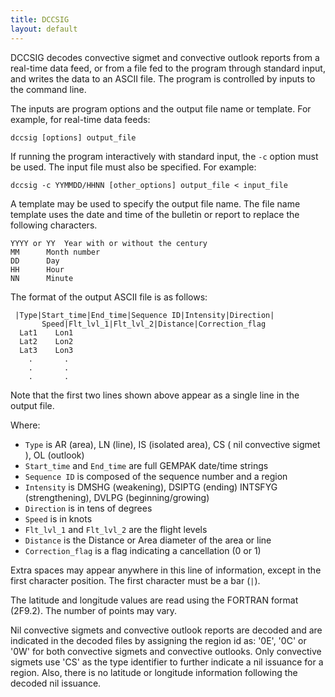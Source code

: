 ```yaml
---
title: DCCSIG
layout: default
---
```


DCCSIG decodes convective sigmet and convective outlook reports
from a real-time data feed, or from a file fed to the program 
through standard input, and writes the data to an ASCII file.  The 
program is controlled by inputs to the command line.

The inputs are program options and the output file name or template.
For example, for real-time data feeds:

	dccsig [options] output_file

If running the program interactively with standard input, the `-c`
option must be used.  The input file must also be specified.
For example:

	dccsig -c YYMMDD/HHNN [other_options] output_file < input_file

A template may be used to specify the output file name.  The file
name template uses the date and time of the bulletin or report
to replace the following characters.

	YYYY or YY	Year with or without the century
	MM		Month number
	DD		Day
	HH		Hour
	NN		Minute


The format of the output ASCII file is as follows:
    
     |Type|Start_time|End_time|Sequence ID|Intensity|Direction|
           Speed|Flt_lvl_1|Flt_lvl_2|Distance|Correction_flag
      Lat1    Lon1
      Lat2    Lon2
      Lat3    Lon3
        .       .
        .       .
        .       .

 Note that the first two lines shown above appear as a single
 line in the output file.
 
 Where:
 
 * `Type` is AR (area), LN (line), IS (isolated area), CS ( nil convective sigmet ),  OL (outlook) 
 * `Start_time` and `End_time` are full GEMPAK date/time strings
 * `Sequence ID` is composed of the sequence number and a region
 * `Intensity` is DMSHG (weakening), DSIPTG (ending)
		INTSFYG (strengthening), DVLPG (beginning/growing) 
 * `Direction` is in tens of degrees
 * `Speed` is in knots
 * `Flt_lvl_1` and `Flt_lvl_2` are the flight levels
 * `Distance` is the Distance or Area diameter of the area or line
 * `Correction_flag` is a flag indicating a cancellation (0 or 1)

 Extra spaces may appear anywhere in this line of information,
 except in the first character position.  The first character must
 be a bar (`|`).

 The latitude and longitude values are read using the FORTRAN
 format (2F9.2).  The number of points may vary.

 Nil convective sigmets and convective outlook reports are decoded and
 are indicated in the decoded files by assigning the region id as: '0E', 
 '0C' or '0W' for both convective sigmets and convective outlooks. Only 
 convective sigmets use 'CS' as the type identifier to further indicate
 a nil issuance for a region.  Also, there is no latitude or longitude 
 information following the decoded nil issuance.

